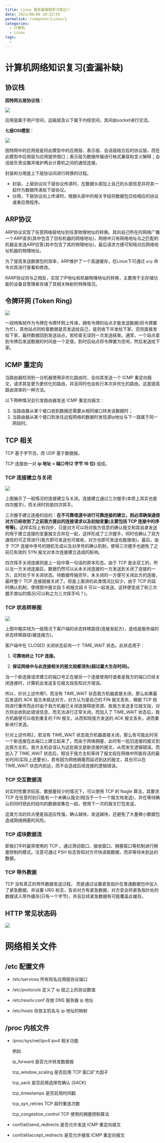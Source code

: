 ```yaml
---
title: Linux 服务器编程学习笔记①
date: 2021/08/08 20:23:55
permalink: /computer/Linux/1
categories:
  - 计算机
  - Linux
tags:
  -
---
```

# 计算机网络知识复习(查漏补缺)

##  协议栈

**因特网五层协议栈**：

![](https://blog-web-image.oss-cn-shanghai.aliyuncs.com/computer/linux/1/1.png)

应用层属于用户空间，运输层及以下属于内核空间，其间由socket进行交流。

**七层OSI模型**：

![](https://blog-web-image.oss-cn-shanghai.aliyuncs.com/computer/linux/1/2.png)

因特网中的应用层是将此模型中的应用层、表示层、会话层结合后的协议层。而在此模型中应用层为应用提供借口；表示层为数据传输进行格式兼容和含义解释；会话层负责设置并维护两台计算机之间的通信连接。

封装和分用是上下层协议间进行转换的过程。

- 封装，上层协议向下层协议传递时，在数据头部加上自己的头部信息并将其一起作为数据传递给下层协议。
- 分用，下层协议向上传递时，根据头部中的相关字段将数据包交给相应的协议或者应用程序。

## ARP协议

ARP协议实现了任意网络层地址到任意物理地址的转换。其向自己所在的网络广播一个ARP请求(其中包含了目标机器的网络地址)，网络中只有网络地址与之匹配的机器会发送ARP应答(其中包含了其的物理地址)，最后请求方便可知晓对应网络地址机器的物理地址。

为了提高发送数据包的效率，ARP维护了一个高速缓存，在Linux下可通过 `arp` 命令对其进行查看和修改。

RARP协议则与之相反，实现了IP地址和机器物理地址的转换，主要用于无存储功能的设备且管理者存储了其相关映射的特殊情况。

## 令牌环网 (Token Ring)

![](https://blog-web-image.oss-cn-shanghai.aliyuncs.com/computer/linux/1/3.png)

一段特殊帧作为令牌在令牌环网上传递，拥有令牌的站点才能发送数据(将令牌置为忙)，其他站点则检查数据是否发送给自己，是则收下并发给下家，否则直接发给下家，最终数据回到发送站点，若检查无误则一次发送结束。通常，一个站点拿到令牌后发送数据的时间是一个定值，到时后站点将令牌置为空闲，然后发送给下家。

## ICMP 重定向

当路由器检测到一台机器使用非优化路由时，会向其发送一个 ICMP 重定向报文，请求其变更为更优化的路由，并且同时也会执行本次非优化的路由。这是提高路由效率的一种方法。

以下两种情况会引发路由器发送 ICMP 重定向报文：

1. 当路由器从某个接口收到数据还需要从相同接口转发该数据时；
2. 当路由器从某个接口到发往远程网络的数据时发现源ip地址与下一跳属于同一网段时。

## TCP 相关

TCP 基于字节流，而 UDP 基于数据报。 

TCP 连接由一对 **ip 地址 + 端口号(2 字节 16 位)** 组成。

### TCP 连接建立与关闭

![](https://blog-web-image.oss-cn-shanghai.aliyuncs.com/computer/linux/1/4.png)

上图展示了一般情况的连接建立与关闭。连接建立通过三次握手(本质上其实也是四次握手)，而关闭时则是四次挥手。

三次握手建立连接的目的：**在不可靠信道中进行可靠连接的建立，则必须确保通信对方已经收到了之前我方提出的连接请求以及初始变量(主要包括 TCP 连接中的序号等)**。这样实际上有四步，只是对方可以将对我方信息的确认报文和其自身发送的用于建立连接的变量报文合并在一起，这样形成了三次握手，同时也确认了双方通信的可正常进行(我方即可发送也可接收，对方也即可发送也能接收)。最后，由于 TCP 连接中序号的随机生成以及对序号的确认机制，使得三次握手也避免了之前已失效的 SYN 报文对本次连接建立造成的影响。

四次挥手关闭连接则是上一段中第一句话的原本形态。由于 TCP 是全双工的，所以当一方关闭连接后，数据仍然可以从未关闭连接的一方发送到关闭了连接的一方，此时处于半关闭状态。待数据传输完毕，未关闭的一方便可关闭此方的连接，最终整个 TCP 连接就被关闭了。但是上面讲的此类情况比较少，由于 TCP 的延时确认机制，使得图中报文段 5 和报文段 6 可以一起发送，这样便变成了和三次握手类似的情况(可以称之为三次挥手吗？)。

### TCP 状态转移图

![](https://blog-web-image.oss-cn-shanghai.aliyuncs.com/computer/linux/1/5.png)

上图中粗实线为一般情况下客户端的状态转移路径(连接发起方)，虚线是服务端的状态转移路径(被连接方)。

客户端中在 CLOSED 关闭状态前有一个 TIME_WAIT 状态。此状态用于：

1. **可靠地终止 TCP 连接。**

2. **保证网络中与此连接相关的报文段都消失(超过最大生存时间)。**

当一个新连接请求建立的端口号正在被另一个连接使用时或者是我方的端口已经关闭连接时，计算机会发送复位报文段告知对方错误。

所以，针对上述作用1，若没有 TIME_WAIT 状态我方机器直接关闭，那么如果最后发送的 ACK 报文未抵达对方，对方认为是自己的 FIN 报文丢失，根据 TCP 规则进行重传而此时由于我方机器已关闭连接释放资源，故我方发送复位报文段，对方则会收到此错误信息，而无法进行正常关闭。而加入了 TIME_WAIT 状态后，我方机器便可以收到重复的 FIN 报文，从而知晓我方发送的 ACK 报文丢失，进而重新进行发送。

针对上述作用2，若没有 TIME_WAIT 状态我方机器直接关闭，那么有可能此时另一个新连接在此端口上建立起来了，而由于网络拥塞，此时有一批旧连接的报文到达我方主机，我方主机会误认为这批报文是新连接的报文，从而发生逻辑错误。而加入了 TIME_WAIT 状态后，相当于我方主机等待了报文段在网络中所能存活的最长时间(实际上还要长)，若有因为网络拥塞而延迟到达的报文，其也可以在 TIME_WAIT 状态内到达，而不会造成后续连接的逻辑错误。

### TCP 交互数据流

对实时性要求较高、数据量较少的情况下，可以使用 TCP 的 Nagle 算法，其要求 TCP 在任意时刻只能有一个未确认报文(相当于一个一个报文地发送)，并在等待确认的同时把此时段内的数据收集在一起，使用下一次的报文打包发送。

这类方法的优点便是自适应性强，确认越快，发送越快，还避免了大量微小数据包造成网络拥塞的风险。

### TCP 成块数据流

即我们平时最常使用的 TCP 。通过滑动窗口、接收窗口、拥塞窗口等机制进行拥塞控制的模式。注意可通过 PSH 标志告知对方尽快读取数据，而非等待未到达的数据。

### TCP 带外数据

TCP 没有真正的带外数据发送过程， 而是通过设置紧急指针在普通数据包中加入了紧急数据，并设置 URG 标志，告诉对方有紧急数据，对方变会将紧急指针处的数据读入带外缓存(只有一个字节)，并且后续紧急数据有可能覆盖此缓存。

## HTTP 常见状态码

![](https://blog-web-image.oss-cn-shanghai.aliyuncs.com/computer/linux/1/6.png)

# 网络相关文件

## /etc 配置文件

- /etc/services 所有知名应用层协议端口

- /etc/protocols 定义了 ip 层之上的协议数值

- /etc/resolv.conf 存放 DNS 服务器 ip 地址	

- /etc/hosts 存放主机名与 ip 地址的映射

## /proc 内核文件

- /proc/sys/net/ipv4 ipv4 相关功能

  例如
  
  ip_forward 是否允许转发数据报

  tcp_window_scaling 是否启用 TCP 窗口扩大因子 

  tcp_sack 是否启用选择性确认 (SACK)

  tcp_timestamps 是否启用时间戳

  tcp_syn_retries TCP 超时重连次数

  tcp_congestion_control TCP 使用的拥塞控制算法

- conf/all/send_redirects 是否允许发送 ICMP 重定向报文

- conf/all/accept_redirects 是否允许接收 ICMP 重定向报文
